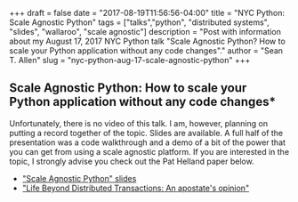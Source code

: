 +++
draft = false
date = "2017-08-19T11:56:56-04:00"
title = "NYC Python: Scale Agnostic Python"
tags = ["talks","python", "distributed systems", "slides", "wallaroo", "scale agnostic"]
description = "Post with information about my August 17, 2017 NYC Python talk \"Scale Agnostic Python? How to scale your Python application without any code changes\"."
author = "Sean T. Allen"
slug = "nyc-python-aug-17-scale-agnostic-python"
+++

## Scale Agnostic Python: How to scale your Python application without any code changes*

Unfortunately, there is no video of this talk. I am, however, planning on putting a record together of the topic. Slides are available. A full half of the presentation was a code walkthrough and a demo of a bit of the power that you can get from using a scale agnostic platform. If you are interested in the topic, I strongly advise you check out the Pat Helland paper below.

- ["Scale Agnostic Python" slides](https://speakerdeck.com/seantallen/scale-agnostic-python) 
- ["Life Beyond Distributed Transactions: An apostate's opinion"](https://queue.acm.org/detail.cfm?id=3025012)
